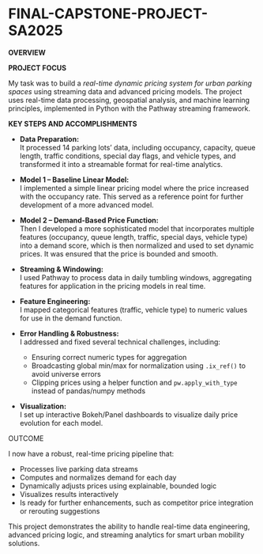 # FINAL-CAPSTONE-PROJECT-SA2025
**OVERVIEW**

**PROJECT FOCUS**

My task was to build a _real-time dynamic pricing system for urban parking spaces_ using streaming data and advanced pricing models. The project uses real-time data processing, geospatial analysis, and machine learning principles, implemented in Python with the Pathway streaming framework.

**KEY STEPS AND ACCOMPLISHMENTS**

- **Data Preparation:**  
  It processed 14 parking lots’ data, including occupancy, capacity, queue length, traffic conditions, special day flags, and vehicle types, and transformed it into a streamable format for real-time analytics.

- **Model 1 – Baseline Linear Model:**  
  I implemented a simple linear pricing model where the price increased with the occupancy rate. This served as a reference point for further development of a more advanced model.

- **Model 2 – Demand-Based Price Function:**  
  Then I developed a more sophisticated model that incorporates multiple features (occupancy, queue length, traffic, special days, vehicle type) into a demand score, which is then normalized and used to set dynamic prices. It was ensured that the price is bounded and smooth.

- **Streaming & Windowing:**  
  I used Pathway to process data in daily tumbling windows, aggregating features for application in the pricing models in real time.

- **Feature Engineering:**  
  I mapped categorical features (traffic, vehicle type) to numeric values for use in the demand function.

- **Error Handling & Robustness:**  
  I addressed and fixed several technical challenges, including:
    - Ensuring correct numeric types for aggregation
    - Broadcasting global min/max for normalization using `.ix_ref()` to avoid universe errors
    - Clipping prices using a helper function and `pw.apply_with_type` instead of pandas/numpy methods

- **Visualization:**  
  I set up interactive Bokeh/Panel dashboards to visualize daily price evolution for each model.

OUTCOME

I now have a robust, real-time pricing pipeline that:
- Processes live parking data streams
- Computes and normalizes demand for each day
- Dynamically adjusts prices using explainable, bounded logic
- Visualizes results interactively
- Is ready for further enhancements, such as competitor price integration or rerouting suggestions

This project demonstrates the ability to handle real-time data engineering, advanced pricing logic, and streaming analytics for smart urban mobility solutions.
